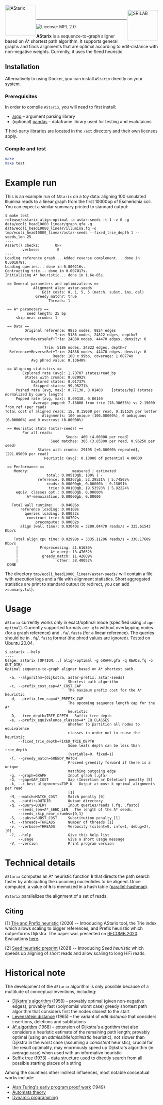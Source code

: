 <img width="100" alt="AStarix" align="left" src="https://www.sri.inf.ethz.ch/assets/systems/astarix.png"><br/>
<a href="https://www.sri.inf.ethz.ch/"><img width="100" alt="SRILAB" align="right" src="http://safeai.ethz.ch/img/sri-logo.svg"></a><br/>

---

![License: MPL 2.0](https://img.shields.io/badge/License-MPL%202.0-brightgreen.svg)

**AStarix** is a sequence-to-graph aligner based on A* shortest path algorithm.
It supports general graphs and finds alignments that are optimal according to edit-distance with non-negative weights.
Currently, it uses the Seed heuristic.

## Installation

Alternatively to using Docker, you can install `AStarix` directly on your system.

### Prerequisites

In order to compile `AStarix`, you will need to first install:

* [argp](https://www.gnu.org/software/libc/manual/html_node/Argp.html) &ndash;
  argument parsing library
* (optional) [pandas](https://pandas.pydata.org/) &ndash; dataframe library used for testing and evalutaions

T hird-party libraries are located in the `/ext` directory and their own licenses apply.

### Compile and test

```bash
make
make test
```

# Example run

This is an example run of `AStarix` on a toy data: aligning 100 simulated Illumina reads to a linear graph from the first 10000bp of Escherichia coli. You can expect a similar summary printed to standard output:

```
$ make test
release/astarix align-optimal -a astar-seeds -t 1 -v 0 -g data/ecoli_head10000_linear/graph.gfa -q data/ecoli_head10000_linear/illumina.fq -o tmp/ecoli_head10000_linear/astar-seeds --fixed_trie_depth 1 --seeds_len 25
----
Assert() checks:       OFF
        verbose:        0
----
Loading reference graph... Added reverse complement... done in 0.001078s.
Loading queries... done in 0.000216s.
Contructing trie... done in 0.007017s.
Initializing A* heuristic... done in 1.6e-05s.

 == General parameters and optimizations ==
             Alignment algo: astar-seeds
                 Edit costs: 0, 1, 5, 5 (match, subst, ins, del)
              Greedy match?: true
                    Threads: 1

 == A* parameters ==
          seed length: 25 bp
     skip near crumbs: 1

 == Data ==
         Original reference: 9826 nodes, 9824 edges
                       Trie: 5186 nodes, 24822 edges, depth=7
  Reference+ReverseRef+Trie: 24838 nodes, 44470 edges, density: 0

                  Trie: 5186 nodes, 24822 edges, depth=7
  Reference+ReverseRef+Trie: 24838 nodes, 44470 edges, density: 0
                      Reads: 100 x 99bp, coverage: 1.00774x
            Avg phred value: 0.13640%

 == Aligning statistics ==
        Explored rate (avg): 1.70707 states/read_bp
         States with crumbs: 0.02992%
            Explored states: 0.01737%
             Skipped states: 99.95271%
     Pushed rate (avg, max): 0.77130, 0.01400    [states/bp] (states normalized by query length)
     Popped rate (avg, max): 0.09310, 0.00140
             Average popped: 7.16000 from trie (76.90655%) vs 2.15000 from ref (per read)
Total cost of aligned reads: 15, 0.15000 per read, 0.15152% per letter
                 Alignments: 100 unique (100.00000%), 0 ambiguous (0.00000%) and 0 overcost (0.00000%)

 == Heuristic stats (astar-seeds) ==
        For all reads:
                            Seeds: 400 (4.00000 per read)
                     Seed matches: 385 (3.85000 per read, 0.96250 per seed)
               States with crumbs: 29105 [+0.00000% repeated], (291.05000 per read)
                  Heuristic (avg): 0.10000 of potential 4.00000

 == Performance ==
    Memory:                    measured | estimated
                   total: 0.00510gb, 100% | -
               reference: 0.00267gb, 52.39521% | 5.74505%
                   reads: 0.00000gb, 0.00000% | 0.18091%
                    trie: 0.00100gb, 19.53593% | 5.82224%
     equiv. classes opt.: 0.00000gb, 0.00000%
          A*-memoization: 0.00000gb, 0.00000

   Total wall runtime:    0.04086s
       reference loading: 0.00108s
         queries loading: 0.00022s
          construct trie: 0.00702s
              precompute: 0.00002s
       align (wall time): 0.03040s = 3289.04470 reads/s = 325.61543 Kbp/s

    Total align cpu time: 0.02998s = 3335.11206 reads/s = 330.17609 Kbp/s
     |          Preprocessing: 31.61686%
     |               A* query: 18.47652%
     |           greedy_match: 11.42609%
     |                  other: 38.48052%
 DONE
```

The directory `tmp/ecoli_head10000_linear/astar-seeds/` will contain a file with execution logs and a file with alignment statistics.
Short aggregated statistics are print to standard output (to redirect, you can add `>summary.txt`).


# Usage

`AStarix` currently works only in exact/optimal mode (specified using `align-optimal`). Currently supported formats are `.gfa` without overlapping nodes (for a graph reference) and `.fa`/`.fasta` (for a linear reference). The queries should be in `.fq`/`.fastq` format (the phred values are ignored).
Tested on Ubuntu 20.04.

```
$ astarix --help
----  
Usage: astarix [OPTION...] align-optimal -g GRAPH.gfa -q READS.fq -o OUT_DIR/
Optimal sequence-to-graph aligner based on A* shortest path.

  -a, --algorithm={dijkstra, astar-prefix, astar-seeds}
                             Shortest path algorithm
  -c, --prefix_cost_cap=A*_COST_CAP
                             The maximum prefix cost for the A* heuristic
  -d, --prefix_len_cap=A*_PREFIX_CAP
                             The upcoming sequence length cap for the A*
                             heuristic
  -D, --tree_depth=TREE_DEPTH   Suffix tree depth
  -e, --prefix_equivalence_classes=A*_EQ_CLASSES
                             Whether to partition all nodes to equivalence
                             classes in order not to reuse the heuristic
      --fixed_trie_depth=FIXED_TRIE_DEPTH
                             Some leafs depth can be less than tree_depth
                             (variable=0, fixed=1)
  -f, --greedy_match=GREEDY_MATCH
                             Proceed greedily forward if there is a unique
                             matching outgoing edge
  -g, --graph=GRAPH          Input graph (.gfa)
  -G, --gap=GAP_COST         Gap (Insertion or Deletion) penalty [5]
  -k, --k_best_alignments=TOP_K   Output at most k optimal alignments per read
                             [1]
  -M, --match=MATCH_COST     Match penalty [0]
  -o, --outdir=OUTDIR        Output directory
  -q, --query=QUERY          Input queries/reads (.fq, .fastq)
      --seeds_len=A*_SEED_LEN   The length of the A* seeds.
      --seeds_skip_near_crumbs={0,1}
  -S, --subst=SUBST_COST     Substitution penalty [1]
  -t, --threads=THREADS      Number of threads [1]
  -v, --verbose=THREADS      Verbosity (silent=0, info=1, debug=2), [0]
  -?, --help                 Give this help list
      --usage                Give a short usage message
  -V, --version              Print program version
```

# Technical details

`AStarix` computes an A* heuristic function __h__ that directs the path search faster by anticipating the upcoming nucleotides to be aligned.
Once computed, a value of __h__ is memoized in a hash table ([parallel-hashmap](https://github.com/greg7mdp/parallel-hashmap)).

`AStarix` parallelizes the alignment of a set of reads.

## Citing

[1] [Trie and Prefix heuristic](https://www.biorxiv.org/content/10.1101/2020.01.22.915496v1) (2020) -- Introducing AStarix tool, the Trie index which allows scaling to bigger references, and Prefix heuristic which outperforms Dijkstra. The paper was presented on [RECOMB 2020](https://www.recomb2020.org/). Evaluations [here](https://github.com/eth-sri/astarix/tree/RECOMB2020_experiments/evals).

[2] [Seed heuristic preprint](https://www.biorxiv.org/content/10.1101/2021.11.05.467453v1) (2021) -- Introducing _Seed heuristic_ which speeds up aligning of short reads and allow scaling to long HiFi reads.

# Historical note
The development of the `AStarix` algorithm is only possible because of a
multitude of conceptual inventions, including:

* [Dijkstra's
  algorithm](https://en.wikipedia.org/wiki/Dijkstra%27s_algorithm) (1959) &ndash;
  provably optimal (given non-negative edges), provably fast (polynomial worst
  case) greedy shortest path algorithm that considers first the nodes closest to
  the start
* [Levenshtein distance](https://en.wikipedia.org/wiki/Levenshtein_distance)
  (1965) &ndash; the variant of _edit distance_ that considers insertions, deletions
  and subtitutions
* [A* algorithm](https://en.wikipedia.org/wiki/A*_search_algorithm) (1968) &ndash; extension of Dijkstra's algorithm that also considers a heuristic
  estimate of the remaining path length; provably optimal (using an
  _admissibile_/_optimistic_ heuristic), not slower than Dijkstra in the worst
  case (assuming a _consistent_ heuristic), crucial for the result optimality,
  may enormously speed up Dijkstra's algorithm (in average case) when used with
  an informative heuristic
* [Suffix tree](https://en.wikipedia.org/wiki/Suffix_tree) (1973) &ndash; data
  structure used to directly search from all possible starting places of a string

Among the countless other indirect influences, most notable conceptual works include:
* [Alan Turing's early program proof
  work](https://fi.ort.edu.uy/innovaportal/file/20124/1/09-turing_checking_a_large_routine_earlyproof.pdf)
  (1949) 
* [Automata theory](https://en.wikipedia.org/wiki/Automata_theory)
* [Dynamic programming](https://en.wikipedia.org/wiki/Dynamic_programming)
